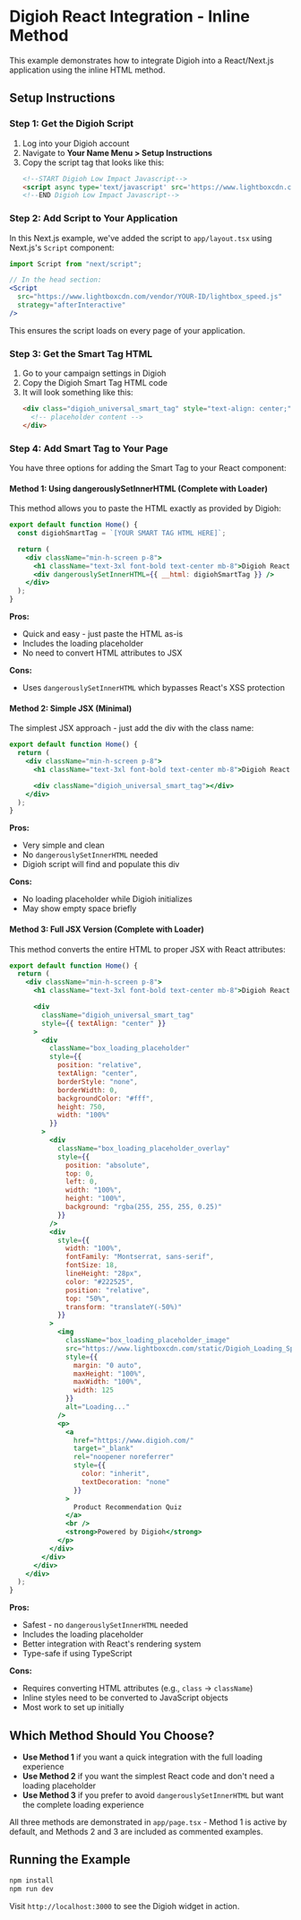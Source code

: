 # Digioh React Integration - Inline Method

This example demonstrates how to integrate Digioh into a React/Next.js application using the inline HTML method.

## Setup Instructions

### Step 1: Get the Digioh Script

1. Log into your Digioh account
2. Navigate to **Your Name Menu > Setup Instructions**
3. Copy the script tag that looks like this:
   ```html
   <!--START Digioh Low Impact Javascript-->
   <script async type='text/javascript' src='https://www.lightboxcdn.com/vendor/YOUR-ID/lightbox_speed.js'></script>
   <!--END Digioh Low Impact Javascript-->
   ```

### Step 2: Add Script to Your Application

In this Next.js example, we've added the script to `app/layout.tsx` using Next.js's `Script` component:

```jsx
import Script from "next/script";

// In the head section:
<Script
  src="https://www.lightboxcdn.com/vendor/YOUR-ID/lightbox_speed.js"
  strategy="afterInteractive"
/>
```

This ensures the script loads on every page of your application.

### Step 3: Get the Smart Tag HTML

1. Go to your campaign settings in Digioh
2. Copy the Digioh Smart Tag HTML code
3. It will look something like this:
   ```html
   <div class="digioh_universal_smart_tag" style="text-align: center;">
     <!-- placeholder content -->
   </div>
   ```

### Step 4: Add Smart Tag to Your Page

You have three options for adding the Smart Tag to your React component:

#### Method 1: Using dangerouslySetInnerHTML (Complete with Loader)

This method allows you to paste the HTML exactly as provided by Digioh:

```jsx
export default function Home() {
  const digiohSmartTag = `[YOUR SMART TAG HTML HERE]`;

  return (
    <div className="min-h-screen p-8">
      <h1 className="text-3xl font-bold text-center mb-8">Digioh React Next Test Page</h1>
      <div dangerouslySetInnerHTML={{ __html: digiohSmartTag }} />
    </div>
  );
}
```

**Pros:**
- Quick and easy - just paste the HTML as-is
- Includes the loading placeholder
- No need to convert HTML attributes to JSX

**Cons:**
- Uses `dangerouslySetInnerHTML` which bypasses React's XSS protection

#### Method 2: Simple JSX (Minimal)

The simplest JSX approach - just add the div with the class name:

```jsx
export default function Home() {
  return (
    <div className="min-h-screen p-8">
      <h1 className="text-3xl font-bold text-center mb-8">Digioh React Next Test Page</h1>

      <div className="digioh_universal_smart_tag"></div>
    </div>
  );
}
```

**Pros:**
- Very simple and clean
- No `dangerouslySetInnerHTML` needed
- Digioh script will find and populate this div

**Cons:**
- No loading placeholder while Digioh initializes
- May show empty space briefly

#### Method 3: Full JSX Version (Complete with Loader)

This method converts the entire HTML to proper JSX with React attributes:

```jsx
export default function Home() {
  return (
    <div className="min-h-screen p-8">
      <h1 className="text-3xl font-bold text-center mb-8">Digioh React Next Test Page</h1>

      <div
        className="digioh_universal_smart_tag"
        style={{ textAlign: "center" }}
      >
        <div
          className="box_loading_placeholder"
          style={{
            position: "relative",
            textAlign: "center",
            borderStyle: "none",
            borderWidth: 0,
            backgroundColor: "#fff",
            height: 750,
            width: "100%"
          }}
        >
          <div
            className="box_loading_placeholder_overlay"
            style={{
              position: "absolute",
              top: 0,
              left: 0,
              width: "100%",
              height: "100%",
              background: "rgba(255, 255, 255, 0.25)"
            }}
          />
          <div
            style={{
              width: "100%",
              fontFamily: "Montserrat, sans-serif",
              fontSize: 18,
              lineHeight: "28px",
              color: "#222525",
              position: "relative",
              top: "50%",
              transform: "translateY(-50%)"
            }}
          >
            <img
              className="box_loading_placeholder_image"
              src="https://www.lightboxcdn.com/static/Digioh_Loading_Spinner_Black.gif"
              style={{
                margin: "0 auto",
                maxHeight: "100%",
                maxWidth: "100%",
                width: 125
              }}
              alt="Loading..."
            />
            <p>
              <a
                href="https://www.digioh.com/"
                target="_blank"
                rel="noopener noreferrer"
                style={{
                  color: "inherit",
                  textDecoration: "none"
                }}
              >
                Product Recommendation Quiz
              </a>
              <br />
              <strong>Powered by Digioh</strong>
            </p>
          </div>
        </div>
      </div>
    </div>
  );
}
```

**Pros:**
- Safest - no `dangerouslySetInnerHTML` needed
- Includes the loading placeholder
- Better integration with React's rendering system
- Type-safe if using TypeScript

**Cons:**
- Requires converting HTML attributes (e.g., `class` → `className`)
- Inline styles need to be converted to JavaScript objects
- Most work to set up initially

## Which Method Should You Choose?

- **Use Method 1** if you want a quick integration with the full loading experience
- **Use Method 2** if you want the simplest React code and don't need a loading placeholder
- **Use Method 3** if you prefer to avoid `dangerouslySetInnerHTML` but want the complete loading experience

All three methods are demonstrated in `app/page.tsx` - Method 1 is active by default, and Methods 2 and 3 are included as commented examples.

## Running the Example

```bash
npm install
npm run dev
```

Visit `http://localhost:3000` to see the Digioh widget in action.